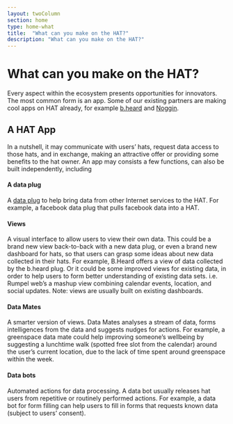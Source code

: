 ```yaml
---
layout: twoColumn
section: home
type: home-what
title:  "What can you make on the HAT?"
description: "What can you make on the HAT?"
---
```


# What can you make on the HAT?

Every aspect within the ecosystem presents opportunities for innovators. The most common form is an app. Some of our existing partners are making cool apps on HAT already, for example [b.heard](https://www.bheard.com/) and [Noggin](https://www.nogginasia.com/). 

## A HAT App
In a nutshell, it may communicate with users’ hats, request data access to those hats, and in exchange, making an attractive offer or providing some benefits to the hat owner. An app may consists a few functions, can also be built independently, including

#### A data plug 
A [data plug](https://github.com/Hub-of-all-Things/DataPlugs) to help bring data from other Internet services to the HAT. For example, a facebook data plug that pulls facebook data into a HAT.

#### Views
A visual interface to allow users to view their own data. This could be a brand new view back-to-back with a new data plug, or even a brand new dashboard for hats, so that users can grasp some ideas about new data collected in their hats. For example, B.Heard offers a view of data collected by the b.heard plug. Or it could be some improved views for existing data, in order to help users to form better understanding of existing data sets. i.e. Rumpel web’s a mashup view combining calendar events, location, and social updates. 
Note: views are usually built on existing dashboards. 

####	Data Mates
A smarter version of views. Data Mates analyses a stream of data, forms intelligences from the data and suggests nudges for actions. For example, a greenspace data mate could help improving someone’s wellbeing by suggesting a lunchtime walk (spotted free slot from the calendar) around the user’s current location, due to the lack of time spent around greenspace within the week. 

#### Data bots
Automated actions for data processing. A data bot usually releases hat users from repetitive or routinely performed actions. For example, a data bot for form filling can help users to fill in forms that requests known data (subject to users’ consent). 
